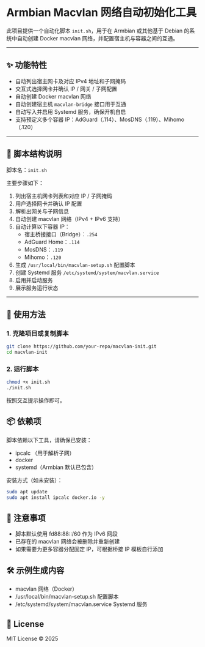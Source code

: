 # Armbian Macvlan 网络自动初始化工具

此项目提供一个自动化脚本 `init.sh`，用于在 Armbian 或其他基于 Debian 的系统中自动创建 Docker macvlan 网络，并配置宿主机与容器之间的互通。

---

## ✨ 功能特性

- 自动列出宿主网卡及对应 IPv4 地址和子网掩码
- 交互式选择网卡并确认 IP / 网关 / 子网配置
- 自动创建 Docker macvlan 网络
- 自动创建宿主机 `macvlan-bridge` 接口用于互通
- 自动写入并启用 Systemd 服务，确保开机自启
- 支持预定义多个容器 IP：AdGuard（.114）、MosDNS（.119）、Mihomo（.120）

---

## 🧱 脚本结构说明

脚本名：`init.sh`

主要步骤如下：

1. 列出宿主机网卡列表和对应 IP / 子网掩码
2. 用户选择网卡并确认 IP 配置
3. 解析出网关与子网信息
4. 自动创建 macvlan 网络（IPv4 + IPv6 支持）
5. 自动计算以下容器 IP：
    - 宿主桥接接口（Bridge）：`.254`
    - AdGuard Home：`.114`
    - MosDNS：`.119`
    - Mihomo：`.120`
6. 生成 `/usr/local/bin/macvlan-setup.sh` 配置脚本
7. 创建 Systemd 服务 `/etc/systemd/system/macvlan.service`
8. 启用并启动服务
9. 展示服务运行状态

---

## 🚀 使用方法

### 1. 克隆项目或复制脚本

```bash
git clone https://github.com/your-repo/macvlan-init.git
cd macvlan-init
```

### 2. 运行脚本

```bash
chmod +x init.sh
./init.sh
```

按照交互提示操作即可。

## 📦 依赖项
脚本依赖以下工具，请确保已安装：
- ipcalc （用于解析子网）
- docker
- systemd（Armbian 默认已包含）

安装方式（如未安装）：
```bash
sudo apt update
sudo apt install ipcalc docker.io -y
```

## 📌 注意事项
- 脚本默认使用 fd88:88::/60 作为 IPv6 网段
- 已存在的 macvlan 网络会被删除并重新创建
- 如果需要为更多容器分配固定 IP，可根据桥接 IP 模板自行添加

## 🛠 示例生成内容
- macvlan 网络（Docker）
- /usr/local/bin/macvlan-setup.sh 配置脚本
- /etc/systemd/system/macvlan.service Systemd 服务

## 📜 License
MIT License © 2025